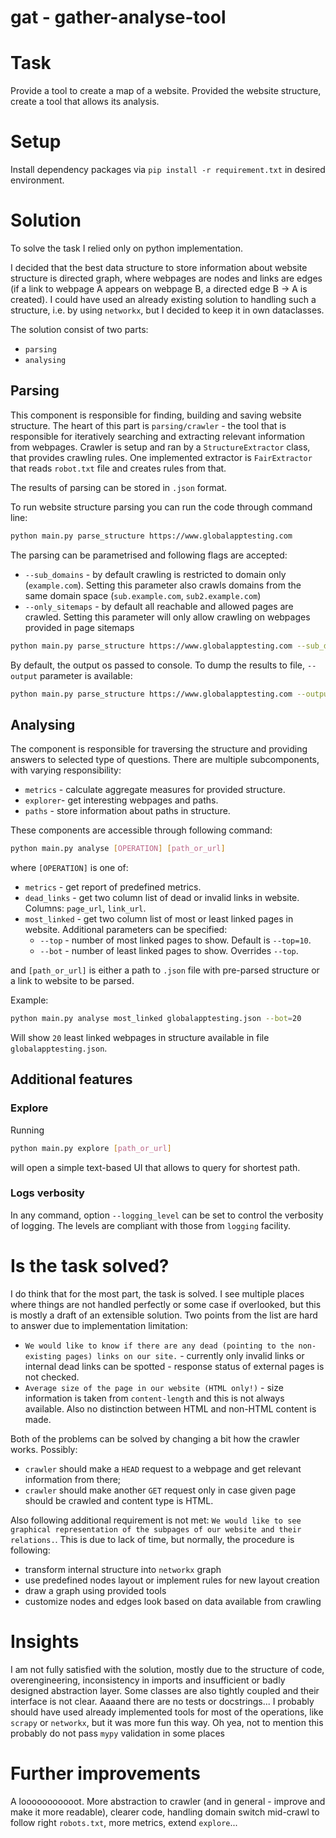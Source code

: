 # gat - gather-analyse-tool

# Task

Provide a tool to create a map of a website. Provided the website structure, create a tool that allows its analysis.

# Setup

Install dependency packages via `pip install -r requirement.txt` in desired environment.

# Solution

To solve the task I relied only on python implementation. 

I decided that the best data structure to store information about website structure is directed graph, where webpages 
are nodes and links are edges (if a link to webpage A appears on webpage B, a directed edge B -> A is created). I could
have used an already existing solution to handling such a structure, i.e. by using `networkx`, but I decided to keep it 
in own dataclasses.

The solution consist of two parts:
 * `parsing`
 * `analysing`

## Parsing
This component is responsible for finding, building and saving website structure.
The heart of this part is `parsing/crawler` - the tool that is responsible for iteratively searching and extracting 
relevant information from webpages. Crawler is setup and ran by a `StructureExtractor` class, that provides crawling rules.
One implemented extractor is `FairExtractor` that reads `robot.txt` file and creates rules from that.

The results of parsing can be stored in `.json` format.

To run website structure parsing you can run the code through command line:
```bash
python main.py parse_structure https://www.globalapptesting.com
```

The parsing can be parametrised and following flags are accepted:
 * `--sub_domains` - by default crawling is restricted to domain only (`example.com`). Setting this parameter also crawls domains from the same domain space (`sub.example.com`, `sub2.example.com`)
 * `--only_sitemaps` - by default all reachable and allowed pages are crawled. Setting this parameter will only allow crawling on webpages provided in page sitemaps

```bash
python main.py parse_structure https://www.globalapptesting.com --sub_domains
```

By default, the output os passed to console. To dump the results to file, `--output` parameter is available:
```bash
python main.py parse_structure https://www.globalapptesting.com --output="globalapptesting.json"
```

## Analysing
The component is responsible for traversing the structure and providing answers to selected type of questions. There are
multiple subcomponents, with varying responsibility:
 * `metrics` - calculate aggregate measures for provided structure.
 * `explorer`- get interesting webpages and paths.
 * `paths` - store information about paths in structure.

These components are accessible through following command:

```bash
python main.py analyse [OPERATION] [path_or_url]
```

where `[OPERATION]` is one of:
 * `metrics` - get report of predefined metrics.
 * `dead_links` - get two column list of dead or invalid links in website. Columns: `page_url`, `link_url`.
 * `most_linked` - get two column list of most or least linked pages in website. Additional parameters can be specified:
   * `--top` - number of most linked pages to show. Default is `--top=10`.
   * `--bot` - number of least linked pages to show. Overrides `--top`.
 
and `[path_or_url]` is either a path to `.json` file with pre-parsed structure or a link to website to be parsed.

Example:

```bash
python main.py analyse most_linked globalapptesting.json --bot=20
```

Will show `20` least linked webpages in structure available in file `globalapptesting.json`.

## Additional features

### Explore
Running

```bash
python main.py explore [path_or_url]
```

will open a simple text-based UI that allows to query for shortest path.

### Logs verbosity

In any command, option `--logging_level` can be set to control the verbosity of logging. The levels are compliant with those from `logging` facility.

# Is the task solved?

I do think that for the most part, the task is solved. I see multiple places where things are not handled perfectly or some case if overlooked, but this
is mostly a draft of an extensible solution. Two points from the list are hard to answer due to implementation limitation:
 * `We would like to know if there are any dead (pointing to the non-existing pages) links on our site.` - currently only invalid links or internal dead links can be spotted - response status of external pages is not checked.
 * `Average size of the page in our website (HTML only!)` - size information is taken from `content-length` and this is not always available. Also no distinction between HTML and non-HTML content is made.

Both of the problems can be solved by changing a bit how the crawler works. Possibly:
 * `crawler` should make a `HEAD` request to a webpage and get relevant information from there;
 * `crawler` should make another `GET` request only in case given page should be crawled and content type is HTML.

Also following additional requirement is not met: `We would like to see graphical representation of the subpages of our website and their relations.`. This is due to lack of time, but normally, the procedure is following:
 * transform internal structure into `networkx` graph
 * use predefined nodes layout or implement rules for new layout creation
 * draw a graph using provided tools
 * customize nodes and edges look based on data available from crawling

# Insights
I am not fully satisfied with the solution, mostly due to the structure of code, overengineering, inconsistency in imports and insufficient or badly designed abstraction layer.
Some classes are also tightly coupled and their interface is not clear. Aaaand there are no tests or docstrings... I probably should have used already implemented
tools for most of the operations, like `scrapy` or `networkx`, but it was more fun this way. Oh yea, not to mention this probably do not pass `mypy` validation in some places

# Further improvements
A looooooooooot. More abstraction to crawler (and in general - improve and make it more readable), clearer code, handling domain switch mid-crawl to follow right `robots.txt`, more metrics, extend `explore`...